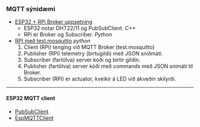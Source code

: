 ### MQTT sýnidæmi 

- [ESP32 + RPi Broker uppsetning](https://github.com/VESM3/IOT/blob/main/Efni/MQTT/MQTTBroker.md) 
   - ESP32 notar DHT22/11 og PubSubClient. _C++_
   - RPi er Broker og Subscriber.  _Python_
- [RPI með test.mosquitto](https://github.com/VESM3/IOT/tree/main/Efni/MQTT/RPI) _python_
   1. Client (RPi) tenging við MQTT Broker (test.mosquitto)
   2. Publisher (RPi) telemetry (birtugildi) með JSON sniðmáti.
   3. Subscriber (fartölva) server kóði og birtir gildin.
   4. Publisher (fartölva) server kóði með commands með JSON snimáti til Broker.
   5. Subscriber (RPi) er actuator, kveikir á LED við ákveðin skilyrði.

---

#### ESP32 MQTT client
- [PubSubClient](https://www.arduino.cc/reference/en/libraries/pubsubclient/)
- [EspMQTTClient](https://www.arduino.cc/reference/en/libraries/espmqttclient/)
